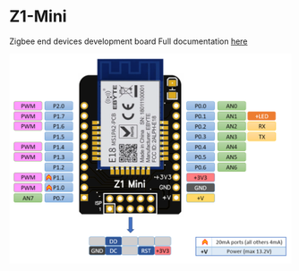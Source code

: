 # Z1-Mini
Zigbee end devices development board
Full documentation [here](https://gio-dot.github.io/Z1-Mini/)


<img src="https://github.com/Gio-dot/Z1-Mini/blob/gh-pages/images/Z1%20Mini%20Pinout.png?raw=true" width="850">

